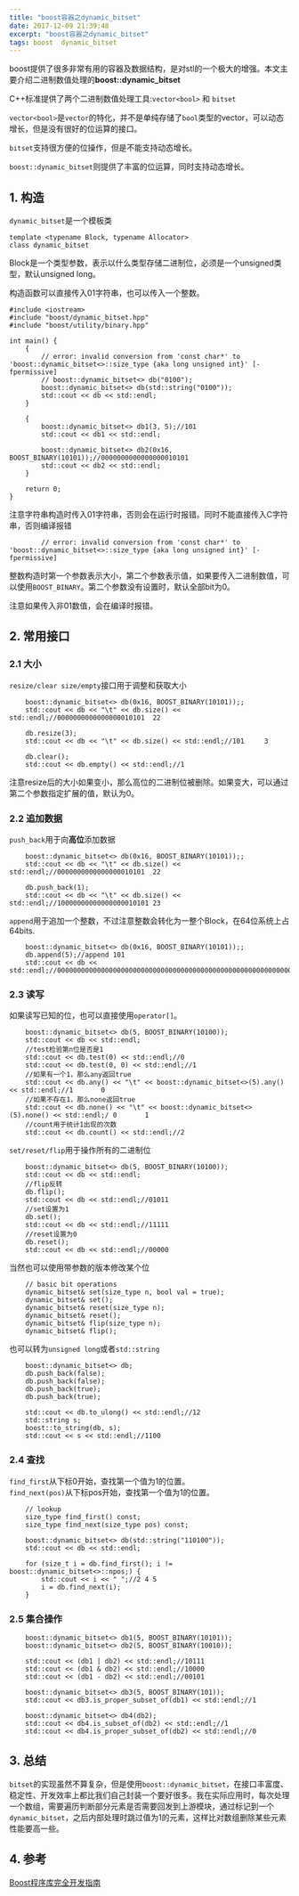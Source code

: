 ```yaml
---
title: "boost容器之dynamic_bitset"
date: 2017-12-09 21:39:48
excerpt: "boost容器之dynamic_bitset"
tags: boost  dynamic_bitset
---
```


boost提供了很多非常有用的容器及数据结构，是对stl的一个极大的增强。本文主要介绍二进制数值处理的**boost::dynamic_bitset**

<!--more-->

C++标准提供了两个二进制数值处理工具:`vector<bool>` 和 `bitset`

`vector<bool>`是`vector`的特化，并不是单纯存储了`bool`类型的vector，可以动态增长，但是没有很好的位运算的接口。

`bitset`支持很方便的位操作，但是不能支持动态增长。

`boost::dynamic_bitset`则提供了丰富的位运算，同时支持动态增长。

## 1. 构造

`dynamic_bitset`是一个模板类

```
template <typename Block, typename Allocator>
class dynamic_bitset
```

Block是一个类型参数，表示以什么类型存储二进制位，必须是一个unsigned类型，默认unsigned long。

构造函数可以直接传入01字符串，也可以传入一个整数。

```
#include <iostream>
#include "boost/dynamic_bitset.hpp"
#include "boost/utility/binary.hpp"

int main() {
    {
        // error: invalid conversion from 'const char*' to 'boost::dynamic_bitset<>::size_type {aka long unsigned int}' [-fpermissive]
        // boost::dynamic_bitset<> db("0100");
        boost::dynamic_bitset<> db(std::string("0100"));
        std::cout << db << std::endl;
    }

    {
        boost::dynamic_bitset<> db1(3, 5);//101
        std::cout << db1 << std::endl;

        boost::dynamic_bitset<> db2(0x16, BOOST_BINARY(10101));//0000000000000000010101
        std::cout << db2 << std::endl;
    }

    return 0;
}
```

注意字符串构造时传入01字符串，否则会在运行时报错。同时不能直接传入C字符串，否则编译报错

```
        // error: invalid conversion from 'const char*' to 'boost::dynamic_bitset<>::size_type {aka long unsigned int}' [-fpermissive]
```

整数构造时第一个参数表示大小，第二个参数表示值，如果要传入二进制数值，可以使用`BOOST_BINARY`。第二个参数没有设置时，默认全部bit为0。

注意如果传入非01数值，会在编译时报错。

## 2. 常用接口

### 2.1 大小

`resize/clear size/empty`接口用于调整和获取大小

```
    boost::dynamic_bitset<> db(0x16, BOOST_BINARY(10101));;
    std::cout << db << "\t" << db.size() << std::endl;//0000000000000000010101  22

    db.resize(3);
    std::cout << db << "\t" << db.size() << std::endl;//101     3

    db.clear();
    std::cout << db.empty() << std::endl;//1
```

注意resize后的大小如果变小，那么高位的二进制位被删除。如果变大，可以通过第二个参数指定扩展的值，默认为0。

### 2.2 追加数据

`push_back`用于向**高位**添加数据

```
    boost::dynamic_bitset<> db(0x16, BOOST_BINARY(10101));;
    std::cout << db << "\t" << db.size() << std::endl;//0000000000000000010101  22

    db.push_back(1);
    std::cout << db << "\t" << db.size() << std::endl;//10000000000000000010101 23
```

`append`用于追加一个整数，不过注意整数会转化为一整个Block，在64位系统上占64bits.

```
    boost::dynamic_bitset<> db(0x16, BOOST_BINARY(10101));;
    db.append(5);//append 101
    std::cout << db << std::endl;//00000000000000000000000000000000000000000000000000000000000001010000000000000000010101
```

### 2.3 读写

如果读写已知的位，也可以直接使用`operator[]`。

```
    boost::dynamic_bitset<> db(5, BOOST_BINARY(10100));
    std::cout << db << std::endl;
    //test检验第n位是否是1
    std::cout << db.test(0) << std::endl;//0
    std::cout << db.test(0, 0) << std::endl;//1
    //如果有一个1，那么any返回true
    std::cout << db.any() << "\t" << boost::dynamic_bitset<>(5).any() << std::endl;//1       0
    //如果不存在1，那么none返回true
    std::cout << db.none() << "\t" << boost::dynamic_bitset<>(5).none() << std::endl;/ 0       1
    //count用于统计1出现的次数
    std::cout << db.count() << std::endl;//2
```

`set/reset/flip`用于操作所有的二进制位

```
    boost::dynamic_bitset<> db(5, BOOST_BINARY(10100));
    std::cout << db << std::endl;
    //flip反转
    db.flip();
    std::cout << db << std::endl;//01011
    //set设置为1
    db.set();
    std::cout << db << std::endl;//11111
    //reset设置为0
    db.reset();
    std::cout << db << std::endl;//00000
```

当然也可以使用带参数的版本修改某个位

```
    // basic bit operations
    dynamic_bitset& set(size_type n, bool val = true);
    dynamic_bitset& set();
    dynamic_bitset& reset(size_type n);
    dynamic_bitset& reset();
    dynamic_bitset& flip(size_type n);
    dynamic_bitset& flip();
```

也可以转为`unsigned long`或者`std::string`

```
    boost::dynamic_bitset<> db;
    db.push_back(false);
    db.push_back(false);
    db.push_back(true);
    db.push_back(true);

    std::cout << db.to_ulong() << std::endl;//12
    std::string s;
    boost::to_string(db, s);
    std::cout << s << std::endl;//1100
```

### 2.4 查找

`find_first`从下标0开始，查找第一个值为1的位置。  
`find_next(pos)`从下标pos开始，查找第一个值为1的位置。  

```
    // lookup
    size_type find_first() const;
    size_type find_next(size_type pos) const;
```

```
    boost::dynamic_bitset<> db(std::string("110100"));
    std::cout << db << std::endl;

    for (size_t i = db.find_first(); i != boost::dynamic_bitset<>::npos;) {
        std::cout << i << " ";//2 4 5
        i = db.find_next(i);
    }
```

### 2.5 集合操作

```
    boost::dynamic_bitset<> db1(5, BOOST_BINARY(10101));
    boost::dynamic_bitset<> db2(5, BOOST_BINARY(10010));

    std::cout << (db1 | db2) << std::endl;//10111
    std::cout << (db1 & db2) << std::endl;//10000
    std::cout << (db1 - db2) << std::endl;//00101

    boost::dynamic_bitset<> db3(5, BOOST_BINARY(101));
    std::cout << db3.is_proper_subset_of(db1) << std::endl;//1

    boost::dynamic_bitset<> db4(db2);
    std::cout << db4.is_subset_of(db2) << std::endl;//1
    std::cout << db4.is_proper_subset_of(db2) << std::endl;//0
```

## 3. 总结

`bitset`的实现虽然不算复杂，但是使用`boost::dynamic_bitset`，在接口丰富度、稳定性、开发效率上都比我们自己封装一个要好很多。我在实际应用时，每次处理一个数组，需要遍历判断部分元素是否需要回发到上游模块，通过标记到一个`dynamic_bitset`，之后内部处理时跳过值为1的元素，这样比对数组删除某些元素性能要高一些。

## 4. 参考

[Boost程序库完全开发指南](https://book.douban.com/subject/26320630/)
